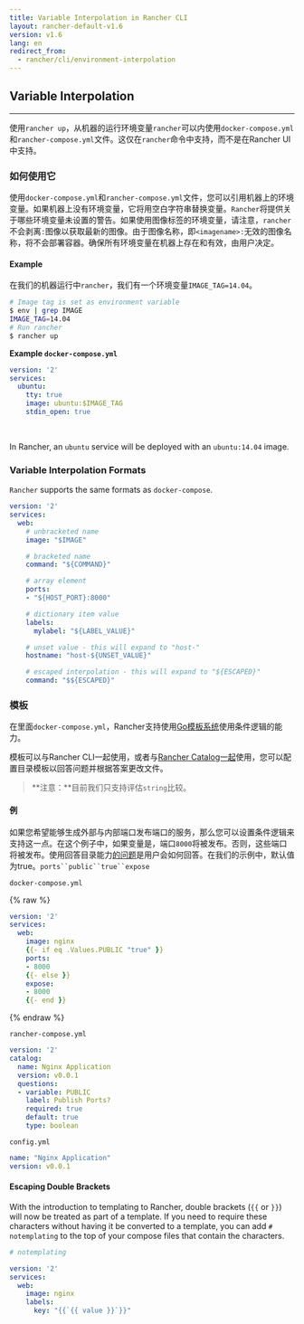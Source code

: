 ```yaml
---
title: Variable Interpolation in Rancher CLI
layout: rancher-default-v1.6
version: v1.6
lang: en
redirect_from:
  - rancher/cli/environment-interpolation
---
```


## Variable Interpolation
---

使用`rancher up`，从机器的运行环境变量`rancher`可以内使用`docker-compose.yml`和`rancher-compose.yml`文件。这仅在`rancher`命令中支持，而不是在Rancher UI中支持。

### 如何使用它

使用`docker-compose.yml`和`rancher-compose.yml`文件，您可以引用机器上的环境变量。如果机器上没有环境变量，它将用空白字符串替换变量。`Rancher`将提供关于哪些环境变量未设置的警告。如果使用图像标签的环境变量，请注意，`rancher`不会剥离`:`图像以获取最新的图像。由于图像名称，即`<imagename>:`无效的图像名称，将不会部署容器。确保所有环境变量在机器上存在和有效，由用户决定。

#### Example

在我们的机器运行中`rancher`，我们有一个环境变量`IMAGE_TAG=14.04`。

```bash
# Image tag is set as environment variable
$ env | grep IMAGE
IMAGE_TAG=14.04
# Run rancher
$ rancher up
```

**Example `docker-compose.yml`**

```yaml
version: '2'
services:
  ubuntu:
    tty: true
    image: ubuntu:$IMAGE_TAG
    stdin_open: true
```

<br>

In Rancher, an `ubuntu` service will be deployed with an `ubuntu:14.04` image.

### Variable Interpolation Formats

`Rancher` supports the same formats as `docker-compose`.

```yaml
version: '2'
services:
  web:
    # unbracketed name
    image: "$IMAGE"

    # bracketed name
    command: "${COMMAND}"

    # array element
    ports:
    - "${HOST_PORT}:8000"

    # dictionary item value
    labels:
      mylabel: "${LABEL_VALUE}"

    # unset value - this will expand to "host-"
    hostname: "host-${UNSET_VALUE}"

    # escaped interpolation - this will expand to "${ESCAPED}"
    command: "$${ESCAPED}"
```

### 模板

在里面`docker-compose.yml`，Rancher支持使用[Go模板系统](https://golang.org/pkg/text/template/)使用条件逻辑的能力。

模板可以与Rancher CLI一起使用，或者与[Rancher Catalog一起](https://github.com/rancher/rancher.github.io/blob/master/rancher/v1.6/en/cli/variable-interpolation/%7B%7Bsite.baseurl%7D%7D/rancher/%7B%7Bpage.version%7D%7D/%7B%7Bpage.lang%7D%7D/catalog)使用，您可以配置目录模板以回答问题并根据答案更改文件。

> **注意：**目前我们只支持评估`string`比较。

#### 例

如果您希望能够生成外部与内部端口发布端口的服务，那么您可以设置条件逻辑来支持这一点。在这个例子中，如果变量是，端口`8000`将被发布。否则，这些端口将被发布。使用回答目录能力[的问题](https://github.com/rancher/rancher.github.io/blob/master/rancher/v1.6/en/cli/variable-interpolation/%7B%7Bsite.baseurl%7D%7D/rancher/%7B%7Bpage.version%7D%7D/%7B%7Bpage.lang%7D%7D/catalog/#questions-in-the-rancher-composeyml)是用户会如何回答。在我们的示例中，默认值为true。`ports``public``true``expose`

`docker-compose.yml`

{% raw %}
```yaml
version: '2'
services:
  web:
    image: nginx
    {{- if eq .Values.PUBLIC "true" }}
    ports:
    - 8000
    {{- else }}
    expose:
    - 8000
    {{- end }}
```
{% endraw %}

`rancher-compose.yml`

```yaml
version: '2'
catalog:
  name: Nginx Application
  version: v0.0.1
  questions:
  - variable: PUBLIC
    label: Publish Ports?
    required: true
    default: true
    type: boolean
```

`config.yml`

```yaml
name: "Nginx Application"
version: v0.0.1
```

#### Escaping Double Brackets

With the introduction to templating to Rancher, double brackets (`{{` or `}}`) will now be treated as part of a template. If you need to require these characters without having it be converted to a template, you can add `# notemplating` to the top of your compose files that contain the characters.

```yaml
# notemplating

version: '2'
services:
  web:
    image: nginx
    labels:
      key: "{{`{{ value }}`}}"
```
